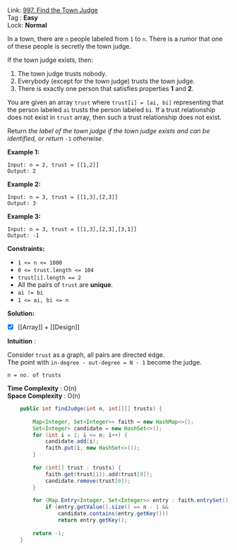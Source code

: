 Link: [997. Find the Town Judge](https://leetcode.com/problems/find-the-town-judge/) <br>
Tag : **Easy**<br>
Lock: **Normal**

In a town, there are `n` people labeled from `1` to `n`. There is a rumor that one of these people is secretly the town judge.

If the town judge exists, then:

1. The town judge trusts nobody.
2. Everybody (except for the town judge) trusts the town judge.
3. There is exactly one person that satisfies properties **1** and **2**.

You are given an array `trust` where `trust[i] = [ai, bi]` representing that the person labeled `ai` trusts the person labeled `bi`. If a trust relationship does not exist in `trust` array, then such a trust relationship does not exist.

Return _the label of the town judge if the town judge exists and can be identified, or return_ `-1` _otherwise_.

**Example 1:**

```
Input: n = 2, trust = [[1,2]]
Output: 2
```

**Example 2:**

```
Input: n = 3, trust = [[1,3],[2,3]]
Output: 3
```

**Example 3:**

```
Input: n = 3, trust = [[1,3],[2,3],[3,1]]
Output: -1
```

**Constraints:**

- `1 <= n <= 1000`
- `0 <= trust.length <= 104`
- `trust[i].length == 2`
- All the pairs of `trust` are **unique**.
- `ai != bi`
- `1 <= ai, bi <= n`

**Solution:**

- [x]  [[Array]] + [[Design]]

**Intuition** :

Consider `trust` as a graph, all pairs are directed edge.  
The point with `in-degree - out-degree = N - 1` become the judge.

```
n = no. of trusts
```
**Time Complexity** : O(n) <br>
**Space Complexity** : O(n)

```java
    public int findJudge(int n, int[][] trusts) {
        
        Map<Integer, Set<Integer>> faith = new HashMap<>();
        Set<Integer> candidate = new HashSet<>();
        for (int i = 1; i <= n; i++) {
            candidate.add(i);
            faith.put(i, new HashSet<>());
        }
        
        for (int[] trust : trusts) {
            faith.get(trust[1]).add(trust[0]);
            candidate.remove(trust[0]);
        }
        
        for (Map.Entry<Integer, Set<Integer>> entry : faith.entrySet())
            if (entry.getValue().size() == n - 1 && 
                candidate.contains(entry.getKey()))
                return entry.getKey();
        
        return -1;
    }
```
